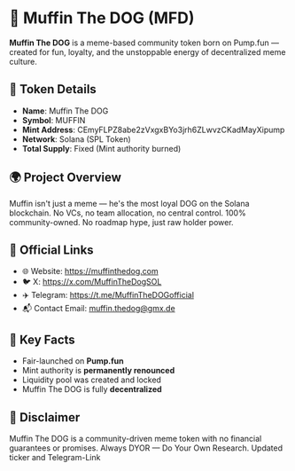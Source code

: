 # 🐶 Muffin The DOG (MFD)

**Muffin The DOG** is a meme-based community token born on Pump.fun — created for fun, loyalty, and the unstoppable energy of decentralized meme culture.

## 🔹 Token Details

- **Name**: Muffin The DOG
- **Symbol**: MUFFIN
- **Mint Address**: CEmyFLPZ8abe2zVxgxBYo3jrh6ZLwvzCKadMayXipump
- **Network**: Solana (SPL Token)
- **Total Supply**: Fixed (Mint authority burned)

## 🌍 Project Overview

Muffin isn't just a meme — he's the most loyal DOG on the Solana blockchain. No VCs, no team allocation, no central control. 100% community-owned. No roadmap hype, just raw holder power.

## 🔗 Official Links

- 🌐 Website: https://muffinthedog.com
- 🐦 X: https://x.com/MuffinTheDogSOL
- ✈️ Telegram: https://t.me/MuffinTheDOGofficial
- 📬 Contact Email: muffin.thedog@gmx.de

## 🧾 Key Facts

- Fair-launched on **Pump.fun**
- Mint authority is **permanently renounced**
- Liquidity pool was created and locked
- Muffin The DOG is fully **decentralized**

## 📜 Disclaimer

Muffin The DOG is a community-driven meme token with no financial guarantees or promises. Always DYOR — Do Your Own Research.
Updated ticker and Telegram-Link
